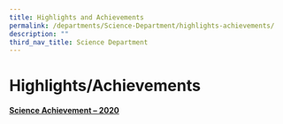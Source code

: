 ```yaml
---
title: Highlights and Achievements
permalink: /departments/Science-Department/highlights-achievements/
description: ""
third_nav_title: Science Department
---
```

# Highlights/Achievements
<b><u>Science Achievement – 2020</u></b>